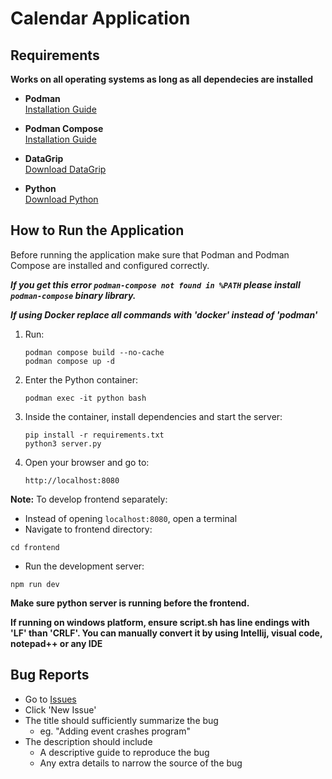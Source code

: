 # Calendar Application

## Requirements
**Works on all operating systems as long as all dependecies are installed**
- **Podman**  
  [Installation Guide](https://podman.io/docs/installation)

- **Podman Compose**  
  [Installation Guide](https://github.com/containers/podman-compose)

- **DataGrip**  
  [Download DataGrip](https://www.jetbrains.com/datagrip/)

- **Python**  
  [Download Python](https://www.python.org/downloads/)

## How to Run the Application
Before running the application make sure that Podman and Podman Compose are installed and configured correctly.

**_If you get this error `podman-compose not found in %PATH` please install `podman-compose` binary library._**

**_If using Docker replace all commands with 'docker' instead of 'podman'_**
1. Run:
   ```
   podman compose build --no-cache
   podman compose up -d
    ```
   
2. Enter the Python container:
    ```
   podman exec -it python bash
   ```
   
3. Inside the container, install dependencies and start the server:
    ```
    pip install -r requirements.txt
    python3 server.py
   ```
   
4. Open your browser and go to:
    ```
   http://localhost:8080
   ```
   
**Note:**
To develop frontend separately:
- Instead of opening `localhost:8080`, open a terminal
- Navigate to frontend directory:
``` 
cd frontend
```
- Run the development server:
```
npm run dev
```
**Make sure python server is running before the frontend.**

**If running on windows platform, ensure script.sh has line endings with 'LF' than 'CRLF'. You can manually convert it 
by using Intellij, visual code, notepad++ or any IDE**

## Bug Reports
- Go to [Issues](https://github.com/aaronchristian99/calender/issues)
- Click 'New Issue'
- The title should sufficiently summarize the bug
  - eg. "Adding event crashes program"
- The description should include
  - A descriptive guide to reproduce the bug
  - Any extra details to narrow the source of the bug
